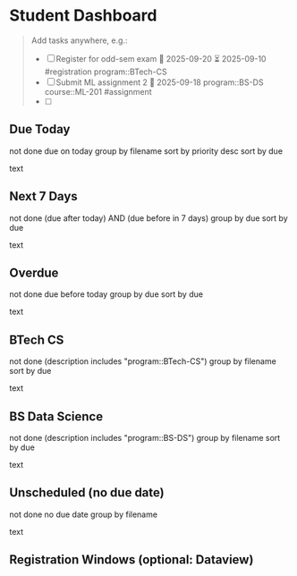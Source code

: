 # Student Dashboard

> Add tasks anywhere, e.g.:
> - [ ] Register for odd-sem exam 📅 2025-09-20 ⏳ 2025-09-10 #registration program::BTech-CS
> - [ ] Submit ML assignment 2 📅 2025-09-18 program::BS-DS course::ML-201 #assignment
> - [ ] 
> 

## Due Today
not done
due on today
group by filename
sort by priority desc
sort by due

text

## Next 7 Days
not done
(due after today) AND (due before in 7 days)
group by due
sort by due

text

## Overdue
not done
due before today
group by due
sort by due

text

## BTech CS
not done
(description includes "program::BTech-CS")
group by filename
sort by due

text

## BS Data Science
not done
(description includes "program::BS-DS")
group by filename
sort by due

text

## Unscheduled (no due date)
not done
no due date
group by filename

text

## Registration Windows (optional: Dataview)